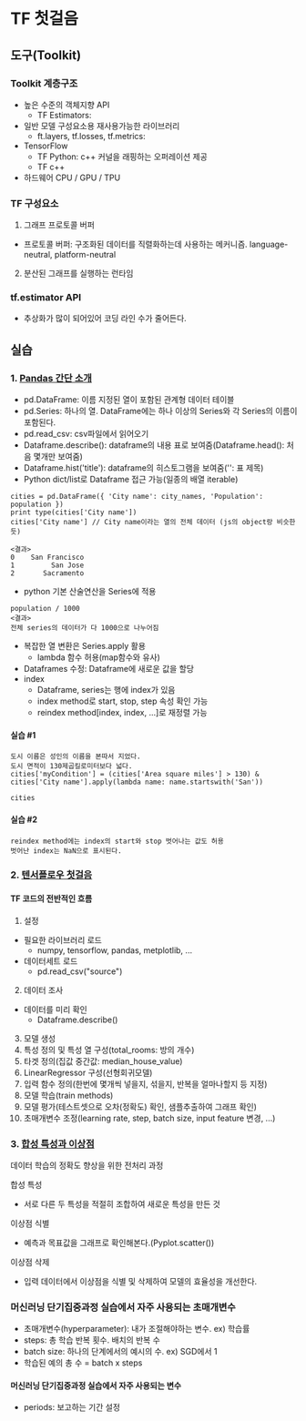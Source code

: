 # TF 첫걸음
## 도구(Toolkit)

### Toolkit 계층구조
- 높은 수준의 객체지향 API
  + TF Estimators: 
- 일반 모델 구성요소용 재사용가능한 라이브러리
  + ft.layers, tf.losses, tf.metrics: 
- TensorFlow
  + TF Python: c++ 커널을 래핑하는 오퍼레이션 제공
  + TF c++
- 하드웨어 CPU / GPU / TPU

### TF 구성요소
1. 그래프 프로토콜 버퍼
  + 프로토콜 버퍼: 구조화된 데이터를 직렬화하는데 사용하는 메커니즘. language-neutral, platform-neutral
2. 분산된 그래프를 실행하는 런타임

### tf.estimator API
- 추상화가 많이 되어있어 코딩 라인 수가 줄어든다.

## 실습
### 1. [Pandas 간단 소개](https://colab.research.google.com/notebooks/mlcc/intro_to_pandas.ipynb?hl=ko)
  - pd.DataFrame: 이름 지정된 열이 포함된 관계형 데이터 테이블
  - pd.Series: 하나의 열. DataFrame에는 하나 이상의 Series와 각 Series의 이름이 포함된다.
  - pd.read_csv: csv파일에서 읽어오기
  - Dataframe.describe(): dataframe의 내용 표로 보여줌(Dataframe.head(): 처음 몇개만 보여줌)
  - Dataframe.hist('title'): dataframe의 히스토그램을 보여줌('': 표 제목)
  - Python dict/list로 Dataframe 접근 가능(일종의 배열 iterable)

```
cities = pd.DataFrame({ 'City name': city_names, 'Population': population })
print type(cities['City name'])
cities['City name'] // City name이라는 열의 전체 데이터 (js의 object랑 비슷한듯)

<결과>
0    San Francisco
1         San Jose
2       Sacramento
```
  
- python 기본 산술연산을 Series에 적용
  
```
population / 1000
<결과>
전체 series의 데이터가 다 1000으로 나누어짐
```
  
- 복잡한 열 변환은 Series.apply 활용
  + lambda 함수 허용(map함수와 유사)
- Dataframes 수정: Dataframe에 새로운 값을 할당
- index
  + Dataframe, series는 행에 index가 있음
  + index method로 start, stop, step 속성 확인 가능
  + reindex method[index, index, ...]로 재정렬 가능

#### 실습 #1

```
도시 이름은 성인의 이름을 본따서 지었다.
도시 면적이 130제곱킬로미터보다 넓다.
cities['myCondition'] = (cities['Area square miles'] > 130) & cities['City name'].apply(lambda name: name.startswith('San'))

cities
```

#### 실습 #2

```
reindex method에는 index의 start와 stop 벗어나는 값도 허용
벗어난 index는 NaN으로 표시된다.
```

### 2. [텐서플로우 첫걸음](https://colab.research.google.com/notebooks/mlcc/first_steps_with_tensor_flow.ipynb?hl=ko)

#### TF 코드의 전반적인 흐름
1. 설정
  - 필요한 라이브러리 로드
    + numpy, tensorflow, pandas, metplotlib, ...
  - 데이터세트 로드
    + pd.read_csv("source")
2. 데이터 조사
  - 데이터를 미리 확인
    + Dataframe.describe()
3. 모델 생성
  1. 특성 정의 및 특성 열 구성(total_rooms: 방의 개수)
  2. 타겟 정의(집값 중간값: median_house_value)
  3. LinearRegressor 구성(선형회귀모델)
  4. 입력 함수 정의(한번에 몇개씩 넣을지, 섞을지, 반복을 얼마나할지 등 지정)
  5. 모델 학습(train methods)
  6. 모델 평가(테스트셋으로 오차(정확도) 확인, 샘플추출하여 그래프 확인)
4. 초매개변수 조정(learning rate, step, batch size, input feature 변경, ...)

### 3. [합성 특성과 이상점](https://colab.research.google.com/notebooks/mlcc/synthetic_features_and_outliers.ipynb?hl=ko)

데이터 학습의 정확도 향상을 위한 전처리 과정

합성 특성
- 서로 다른 두 특성을 적절히 조합하여 새로운 특성을 만든 것

이상점 식별
- 예측과 목표값을 그래프로 확인해본다.(Pyplot.scatter())

이상점 삭제
- 입력 데이터에서 이상점을 식별 및 삭제하여 모델의 효율성을 개선한다.

### 머신러닝 단기집중과정 실습에서 자주 사용되는 초매개변수
- 초매개변수(hyperparameter): 내가 조절해야하는 변수. ex) 학습률
- steps: 총 학습 반복 횟수. 배치의 반복 수
- batch size: 하나의 단계에서의 예시의 수. ex) SGD에서 1 
- 학습된 예의 총 수 = batch x steps

#### 머신러닝 단기집중과정 실습에서 자주 사용되는 변수
- periods: 보고하는 기간 설정
